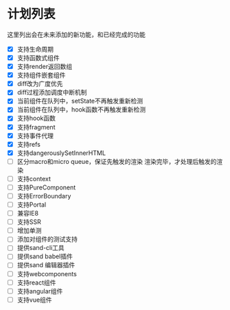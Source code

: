 # 计划列表
这里列出会在未来添加的新功能，和已经完成的功能

- [X] 支持生命周期
- [X] 支持函数式组件
- [X] 支持render返回数组
- [X] 支持组件嵌套组件
- [X] diff改为广度优先
- [X] diff过程添加调度中断机制
- [X] 当前组件在队列中，setState不再触发重新检测
- [X] 当前组件在队列中，hook函数不再触发重新检测
- [X] 支持hook函数
- [X] 支持fragment
- [X] 支持事件代理
- [X] 支持refs
- [X] 支持dangerouslySetInnerHTML
- [ ] 区分macro和micro queue，保证先触发的渲染 渲染完毕，才处理后触发的渲染
- [ ] 支持context
- [ ] 支持PureComponent
- [ ] 支持ErrorBoundary
- [ ] 支持Portal
- [ ] 兼容IE8
- [ ] 支持SSR
- [ ] 增加单测
- [ ] 添加对组件的测试支持
- [ ] 提供sand-cli工具
- [ ] 提供sand babel插件
- [ ] 提供sand 编辑器插件
- [ ] 支持webcomponents
- [ ] 支持react组件
- [ ] 支持angular组件
- [ ] 支持vue组件